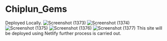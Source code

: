 ﻿# Chiplun_Gems
Deployed Locally.
![Screenshot (1373)](https://github.com/ArafatSable/Chiplun_Gems/assets/95566091/1581058e-cf60-46b9-9094-67132fcd2842)
![Screenshot (1374)](https://github.com/ArafatSable/Chiplun_Gems/assets/95566091/b5fd15b4-daff-4e6a-93fd-51f2d85a2d84)
![Screenshot (1375)](https://github.com/ArafatSable/Chiplun_Gems/assets/95566091/1d9da8a7-28c4-4f4c-93f6-13e5834cbd1f)
![Screenshot (1376)](https://github.com/ArafatSable/Chiplun_Gems/assets/95566091/c094f039-234d-4b2b-87d2-e3cdcfba02a3)
![Screenshot (1377)](https://github.com/ArafatSable/Chiplun_Gems/assets/95566091/1d0b3043-092f-4bda-84c2-4c8e11786472)
This site will be deployed using Netlify further process is carried out.
